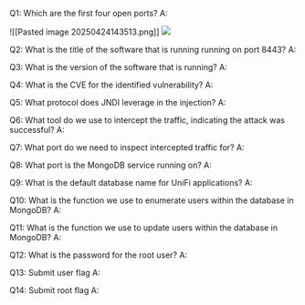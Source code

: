 
Q1: Which are the first four open ports?
A: 

![[Pasted image 20250424143513.png]]
![](Pasted%20image%2020250424143525.png)

Q2: What is the title of the software that is running running on port 8443?
A: 

Q3: What is the version of the software that is running?
A: 

Q4: What is the CVE for the identified vulnerability?
A: 

Q5: What protocol does JNDI leverage in the injection?
A: 

Q6: What tool do we use to intercept the traffic, indicating the attack was successful?
A: 

Q7: What port do we need to inspect intercepted traffic for?
A: 

Q8: What port is the MongoDB service running on?
A: 

Q9: What is the default database name for UniFi applications?
A: 

Q10: What is the function we use to enumerate users within the database in MongoDB?
A: 

Q11: What is the function we use to update users within the database in MongoDB?
A: 

Q12: What is the password for the root user?
A: 

Q13: Submit user flag
A: 

Q14: Submit root flag
A: 
